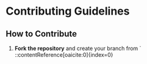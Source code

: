 # Contributing Guidelines

## How to Contribute

1. **Fork the repository** and create your branch from `
::contentReference[oaicite:0]{index=0}
 
